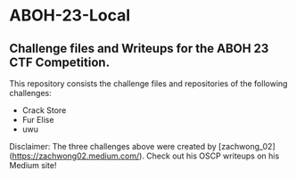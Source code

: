 # ABOH-23-Local

## Challenge files and Writeups for the ABOH 23 CTF Competition. 

This repository consists the challenge files and repositories of the following challenges:

* Crack Store
* Fur Elise
* uwu

Disclaimer: The three challenges above were created by [zachwong_02] (https://zachwong02.medium.com/). Check out his OSCP writeups on his Medium site!
